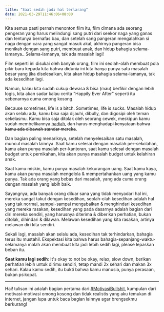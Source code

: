 ```yaml
---
title: "Saat sedih jadi hal terlarang"
date: 2021-03-29T11:46:06+08:00
---
```


Kita semua pasti pernah menonton film itu, film dimana ada seorang pengeran yang harus melindungi sang putri dari seekor naga yang ganas dan tentunya bernafas bau, dan setelah sang pangeran mengalahkan si naga dengan cara yang sangat masuk akal, akhirnya pangeran bisa menikah dengan sang putri, membuat anak, dan hidup bahagia selama-lamanya.. Selama-lamanya, tak ada masalah lagi!

Film seperti ini disukai oleh banyak orang, film ini seolah-olah membuat pola pikir baru kepada kita bahwa didunia ini kita hanya punya satu masalah besar yang jika diselesaikan, kita akan hidup bahagia selama-lamanya, tak ada kesedihan lagi.

Namun, kalau kita sudah cukup dewasa & bisa (mau) berfikir dengan lebih logis, kita akan sadar kalau cerita "Happily Ever After" seperti itu sebenarnya cuma omong kosong.

Because sometimes, life is a bitch. Sometimes, life is sucks. Masalah hidup akan selalu ada, kamu bisa saja dijauhi, dibully, dan digosipi oleh teman sekelasmu. Kamu bisa saja ditolak oleh seorang cewek, meskipun kamu sudah membelikannya [hadiah](/hadiah/), ~~dan harus menghadapi kenyataan bahwa kamu ada dibawah standar mereka~~.

Dan bagian paling menariknya, setelah menyelesaikan satu masalah, muncul masalah lainnya. Saat kamu selesai dengan masalah per-sekolahan, kamu akan punya masalah per-kantoran, saat kamu selesai dengan masalah budget untuk pernikahan, kita akan punya masalah budget untuk kelahiran anak.

Saat kamu miskin, kamu punya masalah kekurangan uang. Saat kamu kaya, kamu akan punya masalah mengelola & mempertahankan uang yang kamu punya. Tak ada orang yang bebas dari masalah, yang ada cuma orang dengan masalah yang lebih baik.

Sayangnya, ada banyak orang diluar sana yang tidak menyadari hal ini, mereka sangat takut dengan kesedihan, seolah-olah kesedihan adalah hal yang tak normal, sampai-sampai mengabaikan & menghindari kesedihan yang mereka rasakan, kesedihan yang pada dasarnya adalah bagian dari diri mereka sendiri, yang harusnya diterima & diberikan perhatian, bukan ditolak, dihindari & dilawan. Melawan kesedihan yang kita rasakan, artinya melawan diri kita sendiri.

Sekali lagi, masalah akan selalu ada, kesedihan tak terhindarkan, bahagia terus itu mustahil. Ekspektasi kita bahwa harus bahagia-sepanjang-waktu-selamanya malah akan membuat kita jadi lebih sedih lagi, please lepaskan beban itu.

**Saat kamu lagi sedih**: It's okay to not be okay, relax, slow down, berikan perhatian lebih untuk dirimu sendiri, tetap mandi 2x sehari dan makan 3x sehari. Kalau kamu sedih, itu bukti bahwa kamu manusia, punya perasaan, bukan psikopat.

---

Hai! tulisan ini adalah bagian pertama dari [#MotivasiBullshit](/motivasi-bullshit/), kumpulan dari motivasi-motivasi omong kosong dan tidak realistis yang aku temukan di internet, jangan lupa untuk baca bagian lainnya agar brengsekmu berkurang!
